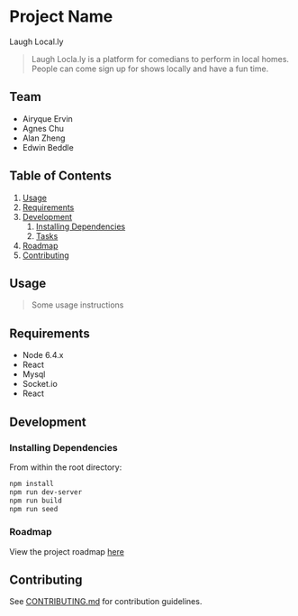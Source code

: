 # Project Name
Laugh Local.ly


> Laugh Locla.ly is a platform for comedians to perform in local homes. People can come sign up for shows locally and have a fun time.

## Team

  - Airyque Ervin
  - Agnes Chu
  - Alan Zheng
  - Edwin Beddle

## Table of Contents

1. [Usage](#Usage)
1. [Requirements](#requirements)
1. [Development](#development)
    1. [Installing Dependencies](#installing-dependencies)
    1. [Tasks](#tasks)
1. [Roadmap](#roadmap)
1. [Contributing](#contributing)

## Usage

> Some usage instructions

## Requirements

- Node 6.4.x
- React
- Mysql
- Socket.io
- React


## Development

### Installing Dependencies

From within the root directory:

```sh
npm install
npm run dev-server
npm run build
npm run seed
```

### Roadmap

View the project roadmap [here](https://docs.google.com/document/d/1otmftEPbTXW_SFyPpQOqE2dGAFt2DQcNj6V0pXT7MVA/edit?usp=drive_web)


## Contributing

See [CONTRIBUTING.md](CONTRIBUTING.md) for contribution guidelines.